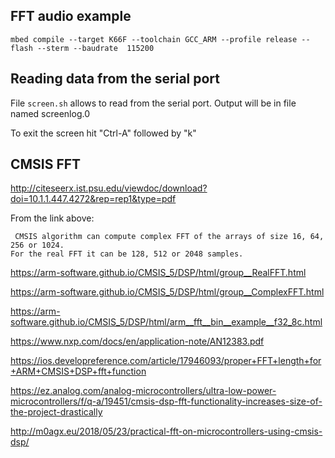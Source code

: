 ## FFT audio example
```
mbed compile --target K66F --toolchain GCC_ARM --profile release --flash --sterm --baudrate  115200
```

## Reading data from the serial port

File ```screen.sh``` allows to read from the serial port.
Output will be in file named screenlog.0

To exit the screen hit "Ctrl-A" followed by "k"

## CMSIS FFT

<http://citeseerx.ist.psu.edu/viewdoc/download?doi=10.1.1.447.4272&rep=rep1&type=pdf>

From the link above:
```
 CMSIS algorithm can compute complex FFT of the arrays of size 16, 64, 256 or 1024. 
For the real FFT it can be 128, 512 or 2048 samples. 
```


<https://arm-software.github.io/CMSIS_5/DSP/html/group__RealFFT.html>

<https://arm-software.github.io/CMSIS_5/DSP/html/group__ComplexFFT.html>

<https://arm-software.github.io/CMSIS_5/DSP/html/arm__fft__bin__example__f32_8c.html>

<https://www.nxp.com/docs/en/application-note/AN12383.pdf>

<https://ios.developreference.com/article/17946093/proper+FFT+length+for+ARM+CMSIS+DSP+fft+function>

<https://ez.analog.com/analog-microcontrollers/ultra-low-power-microcontrollers/f/q-a/19451/cmsis-dsp-fft-functionality-increases-size-of-the-project-drastically>

<http://m0agx.eu/2018/05/23/practical-fft-on-microcontrollers-using-cmsis-dsp/>

